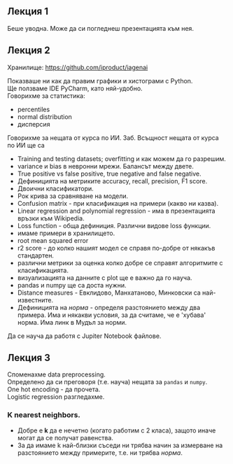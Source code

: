 ## Лекция 1

Беше уводна. Може да си погледнеш презентацията към нея.

## Лекция 2

Хранилище: https://github.com/iproduct/iagenai

Показваше ни как да правим графики и хистограми с Python.  
Ще ползваме IDE PyCharm, като няй-удобно.  
Говорихме за статистика:
- percentiles
- normal distribution
- дисперсия

Говорихме за нещата от курса по ИИ.
Заб. Всъщност нещата от курса по ИИ ще са
- Training and testing datasets; overfitting и как можем да го разрешим.
- variance и bias в невронни мрежи. Балансът между двете.
- True positive vs false positive, true negative and false negative.
- Дефиницията на метриките accuracy, recall, precision, F1 score.
- Двоични класификатори.
- Рок крива за сравняване на модели.
- Confusion matrix - при класификация на примери (какво ни казва).
- Linear regression and polynomial regression - има в презентацията връзки към Wikipedia.
- Loss function - обща дефиниция. Различни видове loss функции.
- имаме примери в хранилището.
- root mean squared error
- r2 score - до колко нашият модел се справя по-добре от някакъв стандартен.
- различни метрики за оценка колко добре се справят алгоритмите с класификацията.
- визуализацията на данните с plot ще е важно да го науча.
- pandas и numpy ще са доста нужни.
- Distance measures - Евклидово, Манхатаново, Минковски са най-известните.
- Дефиницията на *норма* - определя разстоянието между два примера. Има и някакви условия, за да считаме,
  че е 'хубава' норма. Има линк в Мудъл за норми.

Да се науча да работя с Jupiter Notebook файлове.

## Лекция 3

Споменахме data preprocessing.  
Определено да си преговоря (т.е. науча) нещата за `pandas` и `numpy`.  
One hot encoding - да прочета.  
Logistic regression разгледахме.  

### K nearest neighbors.

- Добре е **k** да е нечетно (когато работим с 2 класа), защото иначе могат да се получат равенства.
- За да имаме k най-близки съседи ни трябва начин за измерване на разстоянието между примерите, т.е. 
  ни трябва *норма*.